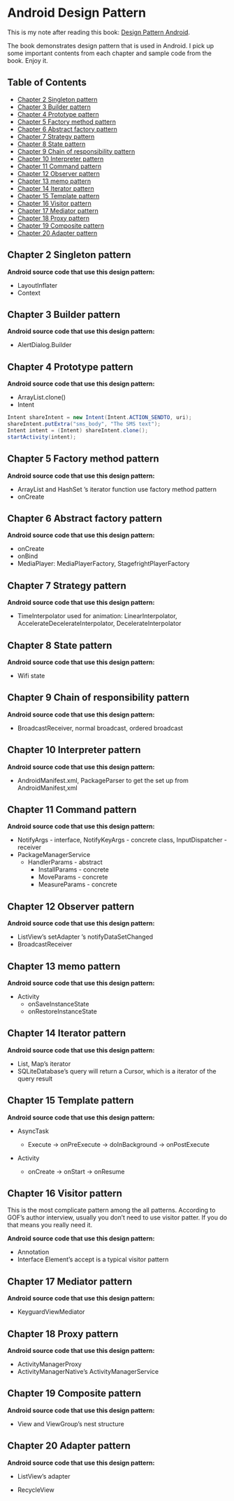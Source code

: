 # Android Design Pattern

This is my note after reading this book: [Design Pattern Android](https://www.tenlong.com.tw/products/9789864340941?list_name=srh).

The book demonstrates design pattern that is used in Android. I pick up some important contents from each chapter and sample code from the book. Enjoy it.

## Table of Contents
- [Chapter 2 Singleton pattern](#chapter-2-singleton-pattern)
- [Chapter 3 Builder pattern](#chapter-3-Builder-pattern)
- [Chapter 4 Prototype pattern](#chapter-4-prototype-pattern)
- [Chapter 5 Factory method pattern](#chapter-5-factory-method-pattern)
- [Chapter 6 Abstract factory pattern](#chapter-6-abstract-factory-pattern)
- [Chapter 7 Strategy pattern](#chapter-7-strategy-pattern)
- [Chapter 8 State pattern](#chapter-8-state-pattern)
- [Chapter 9 Chain of responsibility pattern](#chapter-9-chain-of-responsibility-pattern)
- [Chapter 10 Interpreter pattern](#chapter-10-interpreter-pattern)
- [Chapter 11 Command pattern](#chapter-11-command-pattern)
- [Chapter 12 Observer pattern](#chapter-12-observer-pattern)
- [Chapter 13 memo pattern](#chapter-13-memo-pattern)
- [Chapter 14 Iterator pattern](#chapter-14-iterator-pattern)
- [Chapter 15 Template pattern](#chapter-15-template-pattern)
- [Chapter 16 Visitor pattern](#chapter-16-visitor-pattern)
- [Chapter 17 Mediator pattern](#chapter-17-mediator-pattern)
- [Chapter 18 Proxy pattern](#chapter-18-proxy-pattern)
- [Chapter 19 Composite pattern](#chapter-19-composite-pattern)
- [Chapter 20 Adapter pattern](#chapter-20-adapter-pattern)

## Chapter 2 Singleton pattern

**Android source code that use this design pattern:**

- LayoutInflater
- Context

## Chapter 3 Builder pattern

**Android source code that use this design pattern:**

- AlertDialog.Builder

## Chapter 4 Prototype pattern

**Android source code that use this design pattern:**

- ArrayList.clone()
- Intent

```java
Intent shareIntent = new Intent(Intent.ACTION_SENDTO, uri);
shareIntent.putExtra("sms_body", "The SMS text");
Intent intent = (Intent) shareIntent.clone();
startActivity(intent);
```

## Chapter 5 Factory method pattern

**Android source code that use this design pattern:**

- ArrayList and HashSet ’s iterator function use factory method pattern
- onCreate

## Chapter 6 Abstract factory pattern

**Android source code that use this design pattern:**

- onCreate
- onBind
- MediaPlayer: MediaPlayerFactory, StagefrightPlayerFactory

## Chapter 7 Strategy pattern

**Android source code that use this design pattern:**

- TimeInterpolator used for animation: LinearInterpolator, AccelerateDecelerateInterpolator, DecelerateInterpolator

## Chapter 8 State pattern

**Android source code that use this design pattern:**

- Wifi state

## Chapter 9 Chain of responsibility pattern

**Android source code that use this design pattern:**

- BroadcastReceiver, normal broadcast, ordered broadcast

## Chapter 10 Interpreter pattern

**Android source code that use this design pattern:**

- AndroidManifest.xml, PackageParser to get the set up from AndroidManifest,xml

## Chapter 11 Command pattern

**Android source code that use this design pattern:**

- NotifyArgs - interface, NotifyKeyArgs - concrete class, InputDispatcher - receiver
- PackageManagerService
  - HandlerParams - abstract
    - InstallParams - concrete
    - MoveParams - concrete
    - MeasureParams - concrete

## Chapter 12 Observer pattern

**Android source code that use this design pattern:**

- ListView’s setAdapter ’s notifyDataSetChanged
- BroadcastReceiver

## Chapter 13 memo pattern

**Android source code that use this design pattern:**

- Activity
  - onSaveInstanceState
  - onRestoreInstanceState

## Chapter 14 Iterator pattern

**Android source code that use this design pattern:**

- List, Map’s iterator
- SQLiteDatabase’s query will return a Cursor, which is a iterator of the query result

## Chapter 15 Template pattern

**Android source code that use this design pattern:**

- AsyncTask
  - Execute -> onPreExecute -> doInBackground -> onPostExecute

- Activity
  - onCreate -> onStart -> onResume

## Chapter 16 Visitor pattern

This is the most complicate pattern among the all patterns.
According to GOF’s author interview, usually you don’t need to use visitor patter. If you do that means you really need it.

**Android source code that use this design pattern:**

- Annotation
- Interface Element’s accept is a typical visitor pattern

## Chapter 17 Mediator pattern

**Android source code that use this design pattern:**

- KeyguardViewMediator

## Chapter 18 Proxy pattern

**Android source code that use this design pattern:**

- ActivityManagerProxy
- ActivityManagerNative’s ActivityManagerService

## Chapter 19 Composite pattern

**Android source code that use this design pattern:**

- View and ViewGroup’s nest structure

## Chapter 20 Adapter pattern

**Android source code that use this design pattern:**

- ListView’s adapter

- RecycleView